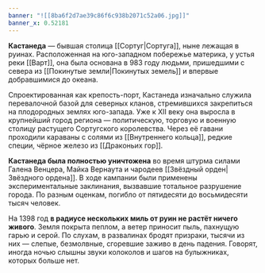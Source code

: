 ```yaml
---
banner: "![[8ba6f2d7ae39c86f6c938b2071c52a06.jpg]]"
banner_x: 0.52181
---
```

**Кастанеда** — бывшая столица [[Сортуг|Сортуга]], ныне лежащая в руинах. Расположенная на юго-западном побережье материка, у устья реки [[Варт]], она была основана в 983 году людьми, пришедшими с севера из [[Покинутые земли|Покинутых земель]] и впервые добравшимися до океана.

Спроектированная как крепость-порт, Кастанеда изначально служила перевалочной базой для северных кланов, стремившихся закрепиться на плодородных землях юго-запада. Уже к XII веку она выросла в крупнейший город региона — политическую, торговую и военную столицу растущего Сортугского королевства. Через её гавани проходили караваны с солями из [[Внутреннего кольца]], редкие специи, чёрное железо из [[Драконьих гор]].

**Кастанеда была полностью уничтожена** во время штурма силами Галена Венцера, Майка Вернаута и чародеев [[Звёздный орден|Звёздного ордена]]. В ходе кампании были применены экспериментальные заклинания, вызвавшие тотальное разрушение города. По разным оценкам, погибло от пятидесяти до восьмидесяти тысяч человек.

На 1398 год **в радиусе нескольких миль от руин не растёт ничего живого**. Земля покрыта пеплом, а ветер приносит пыль, пахнущую гарью и серой. По слухам, в развалинах бродят призраки, тысячи из них — слепые, безмолвные, сгоревшие заживо в день падения. Говорят, иногда ночью слышны звуки колоколов и шагов на булыжниках, которых больше нет.



